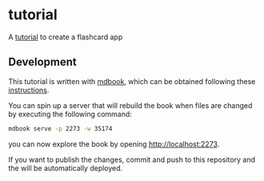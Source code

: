 # tutorial
A [tutorial][] to create a flashcard app

## Development
This tutorial is written with [mdbook][], which can be obtained following these
[instructions][install.mdbook].

You can spin up a server that will rebuild the book when files are changed by
executing the following command:

```sh
mdbook serve -p 2273 -w 35174
```

you can now explore the book by opening
[http://localhost:2273](http://localhost:2273).

If you want to publish the changes, commit and push to this repository and the
will be automatically deployed.

[tutorial]: https://hermannebbinghaus.github.io/tutorial/index.html
[mdbook]: https://rust-lang-nursery.github.io/mdBook/
[install.mdbook]: https://github.com/rust-lang-nursery/mdBook#installation
